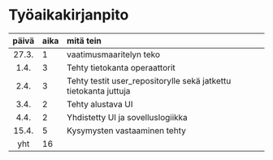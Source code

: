 # Työaikakirjanpito

| päivä | aika | mitä tein  |
| :----:|:-----| :-----|
| 27.3. | 1    | vaatimusmaaritelyn teko |
| 1.4. | 3    | Tehty tietokanta operaattorit |
| 2.4.  | 3   | Tehty testit user_repositorylle sekä jatkettu tietokanta juttuja |
| 3.4. | 2    | Tehty alustava UI |
| 4.4. | 2    | Yhdistetty UI ja sovelluslogiikka |
| 15.4. | 5   | Kysymysten vastaaminen tehty |
| yht   | 16   | | 
